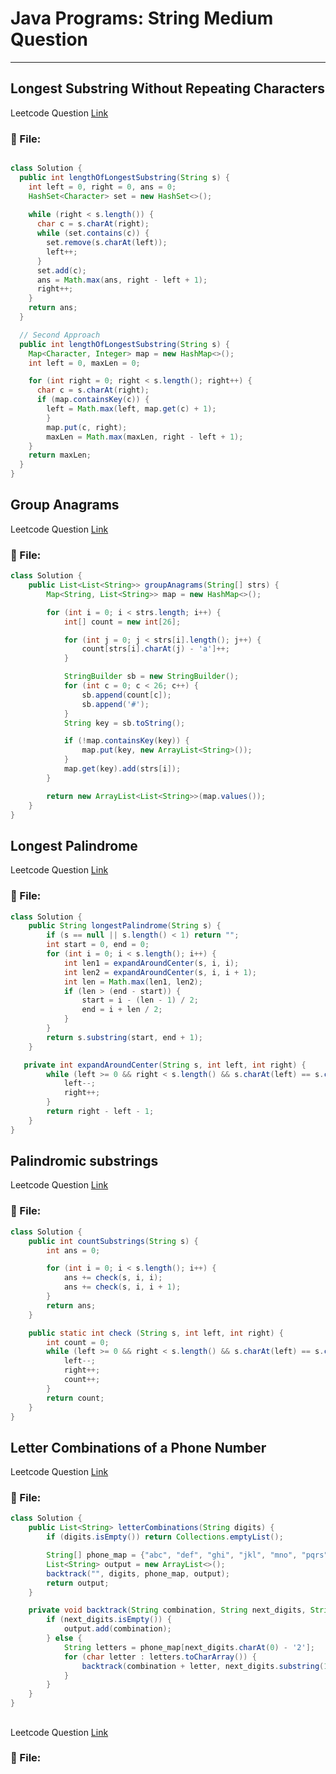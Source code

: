 # Java Programs: String Medium Question
---


##  Longest Substring Without Repeating Characters
Leetcode Question [Link](https://leetcode.com/problems/longest-substring-without-repeating-characters/)
### 📄 File:
```java

class Solution {
  public int lengthOfLongestSubstring(String s) {
    int left = 0, right = 0, ans = 0;
    HashSet<Character> set = new HashSet<>();
    
    while (right < s.length()) {
      char c = s.charAt(right);  
      while (set.contains(c)) {
        set.remove(s.charAt(left));
        left++;
      }
      set.add(c);
      ans = Math.max(ans, right - left + 1);
      right++;
    }  
    return ans;
  }

  // Second Approach
  public int lengthOfLongestSubstring(String s) {
    Map<Character, Integer> map = new HashMap<>();
    int left = 0, maxLen = 0;

    for (int right = 0; right < s.length(); right++) {
      char c = s.charAt(right);
      if (map.containsKey(c)) {
        left = Math.max(left, map.get(c) + 1);
        }
        map.put(c, right);
        maxLen = Math.max(maxLen, right - left + 1);
    }
    return maxLen;
  }
}
```



##  Group Anagrams
Leetcode Question [Link](https://leetcode.com/problems/group-anagrams/)
### 📄 File:
```java
class Solution {
    public List<List<String>> groupAnagrams(String[] strs) {
        Map<String, List<String>> map = new HashMap<>();

        for (int i = 0; i < strs.length; i++) {
            int[] count = new int[26];

            for (int j = 0; j < strs[i].length(); j++) {
                count[strs[i].charAt(j) - 'a']++;
            }

            StringBuilder sb = new StringBuilder();
            for (int c = 0; c < 26; c++) {
                sb.append(count[c]);
                sb.append('#');  
            }
            String key = sb.toString();

            if (!map.containsKey(key)) {
                map.put(key, new ArrayList<String>());
            }
            map.get(key).add(strs[i]);
        }

        return new ArrayList<List<String>>(map.values());
    }
}

```



##  Longest Palindrome
Leetcode Question [Link](https://leetcode.com/problems/longest-palindromic-substring/)
### 📄 File:
```java
class Solution {
    public String longestPalindrome(String s) {
        if (s == null || s.length() < 1) return "";
        int start = 0, end = 0;
        for (int i = 0; i < s.length(); i++) {
            int len1 = expandAroundCenter(s, i, i);
            int len2 = expandAroundCenter(s, i, i + 1);  
            int len = Math.max(len1, len2);
            if (len > (end - start)) {
                start = i - (len - 1) / 2;  
                end = i + len / 2;
            }
        }
        return s.substring(start, end + 1);
    }

   private int expandAroundCenter(String s, int left, int right) {
        while (left >= 0 && right < s.length() && s.charAt(left) == s.charAt(right)){
            left--;
            right++;
        }
        return right - left - 1;
    }
}

```



##  Palindromic substrings
Leetcode Question [Link](https://leetcode.com/problems/palindromic-substrings/)
### 📄 File:
```java
class Solution {
    public int countSubstrings(String s) {
        int ans = 0;

        for (int i = 0; i < s.length(); i++) {
            ans += check(s, i, i);
            ans += check(s, i, i + 1);
        }
        return ans;
    }

    public static int check (String s, int left, int right) {
        int count = 0;
        while (left >= 0 && right < s.length() && s.charAt(left) == s.charAt(right)) {
            left--;
            right++;
            count++;
        }
        return count;
    }
}
```

##  Letter Combinations of a Phone Number
Leetcode Question [Link](https://leetcode.com/problems/letter-combinations-of-a-phone-number/)
### 📄 File:
```java
class Solution {
    public List<String> letterCombinations(String digits) {
        if (digits.isEmpty()) return Collections.emptyList();

        String[] phone_map = {"abc", "def", "ghi", "jkl", "mno", "pqrs", "tuv", "wxyz"};
        List<String> output = new ArrayList<>();
        backtrack("", digits, phone_map, output);
        return output;
    }

    private void backtrack(String combination, String next_digits, String[] phone_map, List<String> output) {
        if (next_digits.isEmpty()) {
            output.add(combination);
        } else {
            String letters = phone_map[next_digits.charAt(0) - '2'];
            for (char letter : letters.toCharArray()) {
                backtrack(combination + letter, next_digits.substring(1), phone_map, output);
            }
        }
    }
}
```

##  
Leetcode Question [Link]()
### 📄 File:
```java

```
